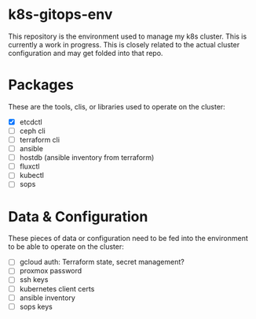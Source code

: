 # k8s-gitops-env

This repository is the environment used to manage my k8s cluster. This is
currently a work in progress. This is closely related to the actual cluster
configuration and may get folded into that repo.

# Packages
These are the tools, clis, or libraries used to operate on the cluster:
 - [X] etcdctl
 - [ ] ceph cli
 - [ ] terraform cli
 - [ ] ansible
 - [ ] hostdb (ansible inventory from terraform)
 - [ ] fluxctl
 - [ ] kubectl
 - [ ] sops

# Data & Configuration

These pieces of data or configuration need to be fed into the environment to
be able to operate on the cluster:
 - [ ] gcloud auth: Terraform state, secret management?
 - [ ] proxmox password
 - [ ] ssh keys
 - [ ] kubernetes client certs
 - [ ] ansible inventory
 - [ ] sops keys